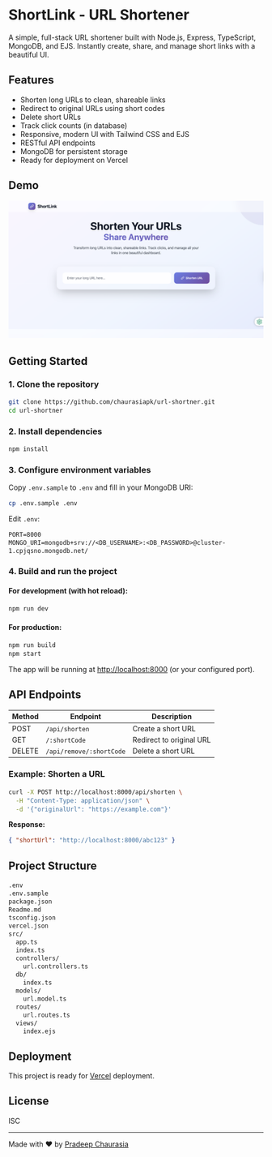# ShortLink - URL Shortener

A simple, full-stack URL shortener built with Node.js, Express, TypeScript, MongoDB, and EJS. Instantly create, share, and manage short links with a beautiful UI.

## Features

- Shorten long URLs to clean, shareable links
- Redirect to original URLs using short codes
- Delete short URLs
- Track click counts (in database)
- Responsive, modern UI with Tailwind CSS and EJS
- RESTful API endpoints
- MongoDB for persistent storage
- Ready for deployment on Vercel

## Demo

![ShortLink Screenshot](screenshots/home.png)

## Getting Started

### 1. Clone the repository

```sh
git clone https://github.com/chaurasiapk/url-shortner.git
cd url-shortner
```

### 2. Install dependencies

```sh
npm install
```

### 3. Configure environment variables

Copy `.env.sample` to `.env` and fill in your MongoDB URI:

```sh
cp .env.sample .env
```

Edit `.env`:

```
PORT=8000
MONGO_URI=mongodb+srv://<DB_USERNAME>:<DB_PASSWORD>@cluster-1.cpjqsno.mongodb.net/
```

### 4. Build and run the project

#### For development (with hot reload):

```sh
npm run dev
```

#### For production:

```sh
npm run build
npm start
```

The app will be running at [http://localhost:8000](http://localhost:8000) (or your configured port).

## API Endpoints

| Method | Endpoint                 | Description              |
| ------ | ------------------------ | ------------------------ |
| POST   | `/api/shorten`           | Create a short URL       |
| GET    | `/:shortCode`            | Redirect to original URL |
| DELETE | `/api/remove/:shortCode` | Delete a short URL       |

### Example: Shorten a URL

```sh
curl -X POST http://localhost:8000/api/shorten \
  -H "Content-Type: application/json" \
  -d '{"originalUrl": "https://example.com"}'
```

**Response:**

```json
{ "shortUrl": "http://localhost:8000/abc123" }
```

## Project Structure

```
.env
.env.sample
package.json
Readme.md
tsconfig.json
vercel.json
src/
  app.ts
  index.ts
  controllers/
    url.controllers.ts
  db/
    index.ts
  models/
    url.model.ts
  routes/
    url.routes.ts
  views/
    index.ejs
```

## Deployment

This project is ready for [Vercel](vercel.json) deployment.

## License

ISC

---

Made with ❤️ by [Pradeep Chaurasia](https://github.com/chaurasiapk)
